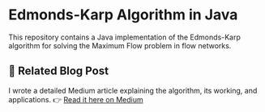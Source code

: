 # Edmonds-Karp Algorithm in Java

This repository contains a Java implementation of the Edmonds-Karp algorithm for solving the Maximum Flow problem in flow networks.

## 🧠 Related Blog Post

I wrote a detailed Medium article explaining the algorithm, its working, and applications.
👉 [Read it here on Medium](https://medium.com/@althafali8013/edmonds-karp-algorithm-in-java-a-deep-dive-into-network-flow-5a98ffba252e)
